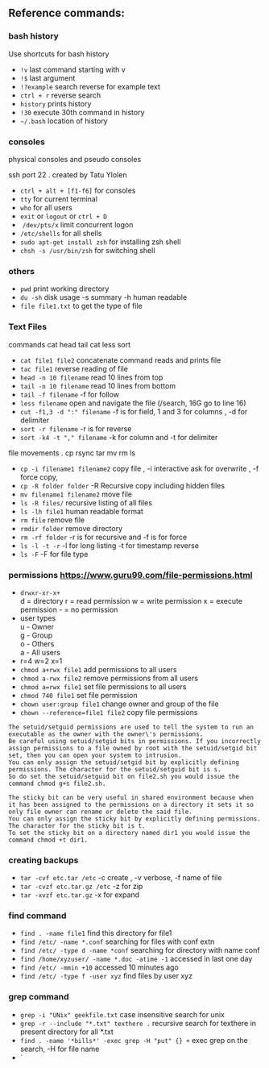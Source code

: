 ## Reference commands:


### bash history

Use shortcuts for bash history

* `!v`  last command starting with v
* `!$`   last argument
* `!?example` search reverse for example text
* `ctrl + r`  reverse search
* `history`   prints history
* `!30`  execute 30th command in history
* `~/.bash` location of history



### consoles

physical consoles and pseudo consoles

ssh port 22 .  created by Tatu Ylolen

* `ctrl + alt + [f1-f6]`  for consoles
* `tty`   for current terminal
* `who` for all users
* `exit` or `logout` or `ctrl + D`
*  `/dev/pts/x`  limit concurrent logon 
* `/etc/shells` for all shells
* `sudo apt-get install zsh` for installing zsh shell
* `chsh -s /usr/bin/zsh`  for switching shell

### others

* `pwd` print working directory
* `du -sh`  disk usage -s summary -h human readable
* `file file1.txt` to get the type of file


### Text Files

commands cat head tail cat less sort

* `cat file1 file2`   concatenate command reads and prints file
* `tac file1`  reverse reading of file
* `head -n 10 filename`  read 10 lines from top
* `tail -n 10 filename` read 10 lines from bottom
* `tail -f filename`   -f for follow
* `less filename`  open and navigate the file (/search, 16G go to line 16)
* `cut -f1,3 -d ":" filename`  -f is for field, 1 and 3 for columns , -d for delimiter 
* `sort -r filename` -r is for reverse
* `sort -k4 -t "," filename` -k for column and -t for delimiter

file movements . cp rsync tar mv rm ls 

* `cp -i filename1 filename2` copy file , -i interactive ask for overwrite , -f force copy, 
* `cp -R folder folder` -R Recursive copy including hidden files
* `mv filename1 filename2` move file
* `ls -R files/` recursive listing of all files
* `ls -lh file1` human readable format
* `rm file`  remove file 
* `rmdir folder` remove directory
* `rm -rf folder` -r is for recursive and -f is for force
* `ls -l -t -r` -l for long listing -t for timestamp reverse
* `ls -F` -F for file type


### permissions  https://www.guru99.com/file-permissions.html
* `drwxr-xr-x+`   <br>
            d = directory
            r = read permission
            w = write permission
            x = execute permission
            - = no permission
* user types  <br>
            u - Owner  <br>
            g - Group  <br>
            o - Others  <br>
            a - All users  <br>
* r=4 w=2 x=1
* `chmod a+rwx file1`  add permissions to all users
* `chmod a-rwx file2` remove permissions from all users
* `chmod a=rwx file1` set file permissions to all users
* `chmod 740 file1` set file permission 
* `chown user:group file1` change owner and group of the file
* `chown --reference=file1 file2` copy file permissions

```
The setuid/setguid permissions are used to tell the system to run an executable as the owner with the owner\'s permissions.
Be careful using setuid/setgid bits in permissions. If you incorrectly assign permissions to a file owned by root with the setuid/setgid bit set, then you can open your system to intrusion.
You can only assign the setuid/setgid bit by explicitly defining permissions. The character for the setuid/setguid bit is s.
So do set the setuid/setguid bit on file2.sh you would issue the command chmod g+s file2.sh.
```

```
The sticky bit can be very useful in shared environment because when it has been assigned to the permissions on a directory it sets it so only file owner can rename or delete the said file.
You can only assign the sticky bit by explicitly defining permissions. The character for the sticky bit is t.
To set the sticky bit on a directory named dir1 you would issue the command chmod +t dir1.
```



### creating backups

* `tar -cvf etc.tar /etc`  -c create , -v verbose, -f name of file 
* `tar -cvzf etc.tar.gz /etc` -z for zip
* `tar -xvzf etc.tar.gz` -x for expand

### find command

* `find . -name file1` find this directory for file1
* `find /etc/ -name *.conf` searching for files with conf extn
* `find /etc/ -type d -name *conf` searching for directory with name conf
* `find /home/xyzuser/ -name *.doc -atime -1` accessed in last one day
* `find /etc/ -mmin +10` accessed 10 minutes ago
* `find /etc/ -type f -user xyz`  find files by user xyz


### grep command

* `grep -i "UNix" geekfile.txt` case insensitive search for unix 
* `grep -r --include "*.txt" texthere .`  recursive search for texthere in present directory for all *.txt
* `find . -name '*bills*' -exec grep -H "put" {} +` exec grep on the search, -H for file name 
* `



